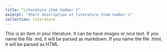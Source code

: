 ```yaml
---
title: "Literature item number 1"
excerpt: "Short description of literature item number 1"
collection: literature
---
```


This is an item in your literature. It can be have images or nice text. If you name the file .md, it will be parsed as markdown. If you name the file .html, it will be parsed as HTML. 
